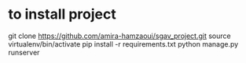 # to install project
git clone https://github.com/amira-hamzaoui/sgav_project.git
source virtualenv/bin/activate
pip install -r requirements.txt
python manage.py runserver

